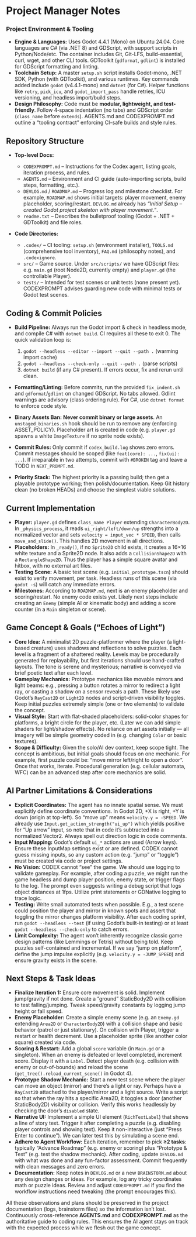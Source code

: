 
# Project Manager Notes
### Project Environment & Tooling

* **Engine & Languages:** Uses Godot 4.4.1 (Mono) on Ubuntu 24.04. Core languages are C# (via .NET 8) and GDScript, with support scripts in Python/Node/etc.  The container includes Git, Git-LFS, build-essential, curl, wget, and other CLI tools.  GDToolkit (`gdformat`, `gdlint`) is installed for GDScript formatting and linting.
* **Toolchain Setup:** A master `setup.sh` script installs Godot-mono, .NET SDK, Python (with GDToolkit), and various runtimes.  Key commands added include `godot` (v4.4.1-mono) and `dotnet` (for C#).  Helper functions like `retry`, `pick_icu`, and `godot_import_pass` handle retries, ICU versioning, and headless import/build steps.
* **Design Philosophy:** Code must be **modular, lightweight, and test-friendly**.  Follow 4‑space indentation (no tabs) and GDScript order (`class_name` before `extends`).  AGENTS.md and CODEXPROMPT.md outline a “tooling contract” enforcing CI-safe builds and style rules.

## Repository Structure

* **Top-level Docs:**

  * `CODEXPROMPT.md` – Instructions for the Codex agent, listing goals, iteration process, and rules.
  * `AGENTS.md` – Environment and CI guide (auto-importing scripts, build steps, formatting, etc.).
  * `DEVLOG.md` / `ROADMAP.md` – Progress log and milestone checklist.  For example, `ROADMAP.md` shows initial targets: player movement, enemy placeholder, scoring/restart.  `DEVLOG.md` already has *“Initial Setup – created Godot project skeleton with player movement.”*.
  * `readme.txt` – Describes the bulletproof tooling (Godot + .NET + GDToolkit) and file roles.
* **Code Directories:**

  * `.codex/` – CI tooling: `setup.sh` (environment installer), `TOOLS.md` (comprehensive tool inventory), `FAQ.md` (philosophy notes), and `.codexignore`.
  * `src/` – Game source. Under `src/scripts/` we have GDScript files: e.g. `main.gd` (root Node2D, currently empty) and `player.gd` (the controllable Player).
  * `tests/` – Intended for test scenes or unit tests (none present yet). CODEXPROMPT advises guarding new code with minimal tests or Godot test scenes.

## Coding & Commit Policies

* **Build Pipeline:** Always run the Godot import & check in headless mode, and compile C# with `dotnet build`. CI requires all these to exit 0. The quick validation loop is:

  1. `godot --headless --editor --import --quit --path .` (warming import cache)
  2. `godot --headless --check-only --quit --path .` (parse scripts)
  3. `dotnet build` (if any C# present).
     If errors occur, fix and rerun until clean.
* **Formatting/Linting:** Before commits, run the provided `fix_indent.sh` and `gdformat`/`gdlint` on changed GDScript. No tabs allowed. Gdlint warnings are advisory (class ordering rule). For C#, use `dotnet format` to enforce code style.
* **Binary Assets Ban:** **Never commit binary or large assets**. An `unstaged_binaries.sh` hook should be run to remove any (enforcing ASSET\_POLICY). Placeholder art is created in code (e.g. `player.gd` spawns a white `ImageTexture` if no sprite node exists).
* **Commit Rules:** Only commit if `codex_build.log` shows zero errors. Commit messages should be scoped (like `feat(core): ...`, `fix(ui): ...`). If irreparable in two attempts, commit with `#BROKEN` tag and leave a TODO in `NEXT_PROMPT.md`.
* **Priority Stack:** The highest priority is a passing build; then get a playable prototype working; then polish/documentation. Keep Git history clean (no broken HEADs) and choose the simplest viable solutions.

## Current Implementation

* **Player:** `player.gd` defines `class_name Player` extending `CharacterBody2D`. In `_physics_process`, it reads `ui_right/left/down/up` strengths into a normalized vector and sets `velocity = input_vec * SPEED`, then calls `move_and_slide()`. This handles 2D movement in all directions.
* **Placeholders:** In `_ready()`, if no `Sprite2D` child exists, it creates a 16×16 white texture and a Sprite2D node. It also adds a `CollisionShape2D` with a `RectangleShape2D`. Thus the player has a simple square avatar and hitbox, with no external art files.
* **Testing Scene:** A basic test scene (e.g. `initial_prototype.tscn`) should exist to verify movement, per task. Headless runs of this scene (via `godot -s`) will catch any immediate errors.
* **Milestones:** According to `ROADMAP.md`, next is an enemy placeholder and scoring/restart. No enemy code exists yet. Likely next steps include creating an `Enemy` (simple AI or kinematic body) and adding a score counter (in a `Main` singleton or scene).

## Game Concept & Goals (“Echoes of Light”)

* **Core Idea:** A minimalist 2D puzzle-platformer where the player (a light-based creature) uses shadows and reflections to solve puzzles. Each level is a fragment of a shattered reality. Levels may be procedurally generated for replayability, but first iterations should use hand-crafted layouts. The tone is serene and mysterious; narrative is conveyed via brief poetic text after each level.
* **Gameplay Mechanics:** Prototype mechanics like movable mirrors and light beams: e.g., pressing a button rotates a mirror to redirect a light ray, or casting a shadow on a sensor reveals a path. These likely use Godot’s `RayCast2D` or `Light2D` nodes and script-driven visibility toggles. Keep initial puzzles extremely simple (one or two elements) to validate the concept.
* **Visual Style:** Start with flat-shaded placeholders: solid-color shapes for platforms, a bright circle for the player, etc. (Later we can add simple shaders for light/shadow effects). No reliance on art assets initially — all imagery will be simple geometry coded in (e.g. changing `Color` or basic textures).
* **Scope & Difficulty:** Given the solo/AI dev context, keep scope tight. The concept is ambitious, but initial goals should focus on one mechanic. For example, first puzzle could be: “move mirror left/right to open a door”. Once that works, iterate. Procedural generation (e.g. cellular automata, WFC) can be an advanced step after core mechanics are solid.

## AI Partner Limitations & Considerations

* **Explicit Coordinates:** The agent has no innate spatial sense. We must explicitly define coordinate conventions. In Godot 2D, +X is right, +Y is down (origin at top-left). So “move up” means `velocity.y = -SPEED`. We already use `Input.get_action_strength("ui_up")` which yields positive for “Up arrow” input, so note that in code it’s subtracted into a normalized Vector2. Always spell out direction logic in code comments.
* **Input Mapping:** Godot’s default `ui_*` actions are used (Arrow keys). Ensure these InputMap settings exist or are defined. CODEX cannot guess missing inputs, so any custom action (e.g. “jump” or “toggle”) must be created via code or project settings.
* **No Vision:** CODEX cannot “see” the game. We should use logging to validate gameplay. For example, after coding a puzzle, we might run the game headless and dump player position, enemy state, or trigger flags to the log. The prompt even suggests writing a debug script that logs object distances at 1fps. Utilize print statements or GDNative logging to trace logic.
* **Testing:** Write small automated tests when possible. E.g., a test scene could position the player and mirror in known spots and assert that toggling the mirror changes platform visibility. After each coding sprint, run `godot --headless --test` (if using Godot’s built-in testing) or at least `godot --headless --check-only` to catch errors.
* **Limit Complexity:** The agent won’t inherently recognize classic game design patterns (like Lemmings or Tetris) without being told. Keep puzzles self-contained and incremental. If we say “jump on platform”, define the jump impulse explicitly (e.g. `velocity.y = -JUMP_SPEED`) and ensure gravity exists in the scene.

## Next Steps & Task Ideas

* **Finalize Iteration 1:** Ensure core movement is solid. Implement jump/gravity if not done. Create a “ground” StaticBody2D with collision to test falling/jumping. Tweak speed/gravity constants by logging jump height or fall speed.
* **Enemy Placeholder:** Create a simple enemy scene (e.g. an `Enemy.gd` extending `Area2D` or `CharacterBody2D`) with a collision shape and basic behavior (patrol or just stationary). On collision with Player, trigger a restart or health decrement. Use a placeholder sprite (like another color square) created via code.
* **Scoring & Restart:** Add a global `score` variable (in `Main.gd` or a singleton). When an enemy is defeated or level completed, increment score. Display it with a `Label`. Detect player death (e.g. collision with enemy or out-of-bounds) and reload the scene (`get_tree().reload_current_scene()` in Godot 4).
* **Prototype Shadow Mechanic:** Start a new test scene where the player can move an object (mirror) and there’s a light or ray. Perhaps have a `RayCast2D` attached to the player/mirror and a light source. Write a script so that when the ray hits a specific Area2D, it toggles a door (another StaticBody2D) visibility or collision. Verify this works headlessly by checking the door’s `disabled` state.
* **Narrative UI:** Implement a simple UI element (`RichTextLabel`) that shows a line of story text. Trigger it after completing a puzzle (e.g. disabling player controls and showing text). Keep it non-interactive (just “Press Enter to continue”). We can later test this by simulating a scene end.
* **Adhere to Agent Workflow:** Each iteration, remember to pick **≥2 tasks**: typically “Advance Roadmap” (e.g. enemy or scoring) plus “Prototype & Test” (e.g. test the shadow mechanic). After coding, update `DEVLOG.md` with what was done and any fun-factor assessment. Commit frequently with clean messages and zero errors.
* **Documentation:** Keep notes in `DEVLOG.md` or a new `BRAINSTORM.md` about any design changes or ideas. For example, log any tricky coordinates math or puzzle ideas. Review and adjust `CODEXPROMPT.md` if you find the workflow instructions need tweaking (the prompt encourages this).

All these observations and plans should be preserved in the project documentation (logs, brainstorm files) so the information isn’t lost. Continuously cross-reference **AGENTS.md** and **CODEXPROMPT.md** as the authoritative guide to coding rules. This ensures the AI agent stays on track with the expected process while we flesh out the game concept.
